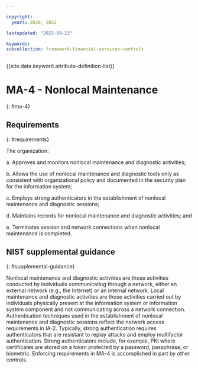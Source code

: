 ```yaml
---

copyright:
  years: 2020, 2022

lastupdated: "2022-09-22"

keywords: 
subcollection: framework-financial-services-controls
---
```


{{site.data.keyword.attribute-definition-list}}

# MA-4 - Nonlocal Maintenance
{: #ma-4}

## Requirements
{: #requirements}

The organization:

a. Approves and monitors nonlocal maintenance and diagnostic activities;

b. Allows the use of nonlocal maintenance and diagnostic tools only as consistent with organizational policy and documented in the security plan for the information system;

c. Employs strong authenticators in the establishment of nonlocal maintenance and diagnostic sessions;

d. Maintains records for nonlocal maintenance and diagnostic activities; and

e. Terminates session and network connections when nonlocal maintenance is completed.

## NIST supplemental guidance
{: #supplemental-guidance}

Nonlocal maintenance and diagnostic activities are those activities conducted by individuals communicating through a network, either an external network (e.g., the Internet) or an internal network. Local maintenance and diagnostic activities are those activities carried out by individuals physically present at the information system or information system component and not communicating across a network connection. Authentication techniques used in the establishment of nonlocal maintenance and diagnostic sessions reflect the network access requirements in IA-2. Typically, strong authentication requires authenticators that are resistant to replay attacks and employ multifactor authentication. Strong authenticators include, for example, PKI where certificates are stored on a token protected by a password, passphrase, or biometric. Enforcing requirements in MA-4 is accomplished in part by other controls.

